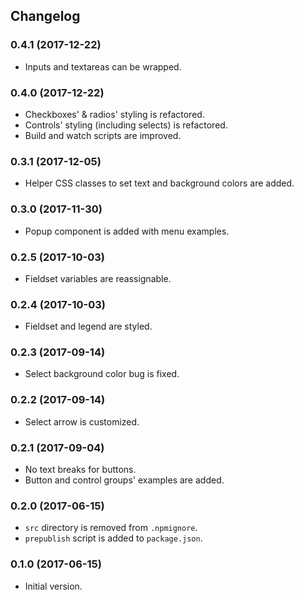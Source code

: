 ## Changelog

### 0.4.1 (2017-12-22)

- Inputs and textareas can be wrapped.

### 0.4.0 (2017-12-22)

- Checkboxes' & radios' styling is refactored.
- Controls' styling (including selects) is refactored.
- Build and watch scripts are improved.

### 0.3.1 (2017-12-05)

- Helper CSS classes to set text and background colors are added.

### 0.3.0 (2017-11-30)

- Popup component is added with menu examples.

### 0.2.5 (2017-10-03)

- Fieldset variables are reassignable.

### 0.2.4 (2017-10-03)

- Fieldset and legend are styled.

### 0.2.3 (2017-09-14)

- Select background color bug is fixed.

### 0.2.2 (2017-09-14)

- Select arrow is customized.

### 0.2.1 (2017-09-04)

- No text breaks for buttons.
- Button and control groups' examples are added.

### 0.2.0 (2017-06-15)

- `src` directory is removed from `.npmignore`.
- `prepublish` script is added to `package.json`.

### 0.1.0 (2017-06-15)

- Initial version.
